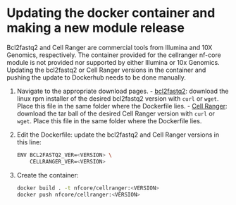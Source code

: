 # Updating the docker container and making a new module release

Bcl2fastq2 and Cell Ranger are commercial tools from Illumina and 10X Genomics, respectively. The container provided for the cellranger nf-core module is not provided nor supported by either Illumina or 10x Genomics. Updating the bcl2fastq2 or Cell Ranger versions in the container and pushing the update to Dockerhub needs to be done manually.

1. Navigate to the appropriate download pages.
        - [bcl2fastq2](https://emea.support.illumina.com/sequencing/sequencing_software/bcl2fastq-conversion-software.html): download the linux rpm installer of the desired bcl2fastq2 version with `curl` or `wget`. Place this file in the same folder where the Dockerfile lies.
        - [Cell Ranger](https://support.10xgenomics.com/single-cell-gene-expression/software/downloads/latest): download the tar ball of the desired Cell Ranger version with `curl` or `wget`. Place this file in the same folder where the Dockerfile lies.

2. Edit the Dockerfile: update the bcl2fastq2 and Cell Ranger versions in this line:

    ```bash
    ENV BCL2FASTQ2_VER=<VERSION> \
        CELLRANGER_VER=<VERSION>
    ```

3. Create the container:

    ```bash
    docker build . -t nfcore/cellranger:<VERSION>
    docker push nfcore/cellranger:<VERSION>
    ```
